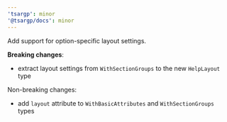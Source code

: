 ```yaml
---
'tsargp': minor
'@tsargp/docs': minor
---
```


Add support for option-specific layout settings.

**Breaking changes**:

- extract layout settings from `WithSectionGroups` to the new `HelpLayout` type

Non-breaking changes:

- add `layout` attribute to `WithBasicAttributes` and `WithSectionGroups` types
